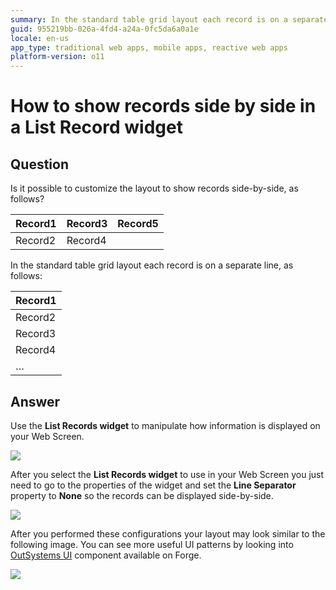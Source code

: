 ```yaml
---
summary: In the standard table grid layout each record is on a separate line. Here, we'll show how to achive other record arrangements, such as diplaying records side by side.
guid: 955219bb-026a-4fd4-a24a-0fc5da6a0a1e
locale: en-us
app_type: traditional web apps, mobile apps, reactive web apps
platform-version: o11
---
```


# How to show records side by side in a List Record widget

## Question

Is it possible to customize the layout to show records side-by-side, as follows?

| Record1 | Record3 | Record5 |
|---------|---------|---------|
| Record2 | Record4 |         |

In the standard table grid layout each record is on a separate line, as follows:

| Record1 |
|---------|
| Record2 |
| Record3 |
| Record4 |
| …       |

## Answer

Use the **List Records widget** to manipulate how information is displayed on your Web Screen.

![](images/How-to-show-records-side-by-side-in-a-List-Record-widget_0.png)

After you select the **List Records widget** to use in your Web Screen you just need to go to the properties of the widget and set the **Line Separator** property to **None** so the records can be displayed side-by-side.

![](images/How-to-show-records-side-by-side-in-a-List-Record-widget_1.png)

After you performed these configurations your layout may look similar to the following image. You can see more useful UI patterns by looking into  [OutSystems UI](https://www.outsystems.com/forge/component-overview/1385/outsystems-ui) component available on Forge.

![](images/How-to-show-records-side-by-side-in-a-List-Record-widget_2.png)
